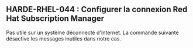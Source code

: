 ## HARDE-RHEL-044 : Configurer la connexion Red Hat Subscription Manager

Pas utile sur un système déconnecté d'Internet. La commande suivante désactive les messages inutiles dans notre cas.

